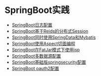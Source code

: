 # SpringBoot实践

+ [SpringBoot日志配置](https://github.com/superalsrk/springboot-practice/tree/master/springboot-demo-logback)
+ [SpringBoot基于Reids的分布式Session](https://github.com/superalsrk/springboot-practice/tree/master/springboot-demo-session-with-redis)
+ [SpringBoot同时使用SpringData和Mybatis](https://github.com/superalsrk/springboot-practice/tree/master/springboot-demo-jpa-mybatis)
+ [SpringBoot使用Aspect切面编程]()
+ [SpringBoot在FatJar模式下使用jsp]()
+ [SpringBoot多数据源配置]()
+ [SpringBoot基础版springsecurity配置]()
+ [SpringBoot oauth2配置]()
